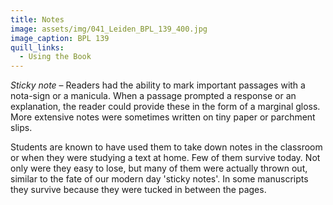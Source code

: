 ```yaml
---
title: Notes
image: assets/img/041_Leiden_BPL_139_400.jpg
image_caption: BPL 139
quill_links:
  - Using the Book
---
```


*Sticky note* –
Readers had the ability to mark important passages with a nota-sign or a
manicula. When a passage prompted a response or an explanation, the
reader could provide these in the form of a marginal gloss. More
extensive notes were sometimes written on tiny paper or parchment slips.

Students are known to have used them to take down notes in the classroom
or when they were studying a text at home. Few of them survive today.
Not only were they easy to lose, but many of them were actually thrown
out, similar to the fate of our modern day 'sticky notes'. In some
manuscripts they survive because they were tucked in between the pages.
